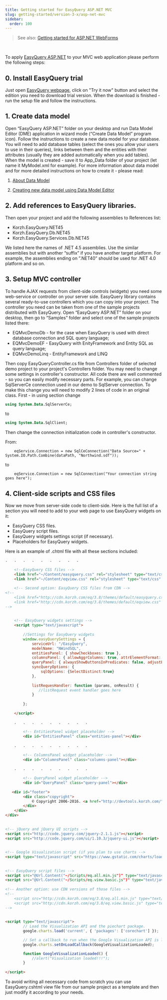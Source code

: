 ```yaml
---
title: Getting started for EasyQuery ASP.NET MVC
slug: getting-started/version-3-x/asp-net-mvc
sidebar:
  order: 100
---
```


> See also: [Getting started for ASP.NET WebForms](///////////////easyquery/docs/getting-started/asp-net-webforms)

&nbsp;             

To apply [EasyQuery ASP.NET](///////////////easyquery#asp-net/) to your MVC web application please perform the following steps:

## 0. Install EasyQuery trial
Just open [EasyQuery webpage](https://korzh.com/easyquery), click on "Try it now" button and select the edition you need to download trial version. 
When the download is finished - run the setup file and follow the instructions.

## 1. Create data model

Open “EasyQuery ASP.NET” folder on your desktop and run Data Model Editor (DME) application in wizard mode (“Create Data Model” program icon). Follow the instructions to create a new data model for your database. You will need to add database tables (select the ones you allow your users to use in their queries), links between them and the entities with their attributes (usually they are added automatically when you add tables). When the model is created - save it to App_Data folder of your project (let name it MyModel.xml for example). For more information about data model and for more detailed instructions on how to create it - please read:

   1. [About Data Model](//////////////fundamentals/data-model)

   2. [Creating new data model using Data Model Editor](//////////////getting-started/new-data-model)

## 2. Add references to EasyQuery libraries.

Then open your project and add the following assemblies to References list:

  - Korzh.EasyQuery.NET45
  - Korzh.EasyQuery.Db.NET45
  - Korzh.EasyQuery.Services.Db.NET45

We listed here the names of .NET 4.5 assemblies. Use the similar assemblies but with another “suffix” if you have another target platform. For example, the assemblies ending on ”.NET40” should be used for .NET 4.0 platform and so on.

## 3. Setup MVC controller

To handle AJAX requests from client-side controls (widgets) you need some web-service or controller on your server side. EasyQuery library contains several ready-to-use controllers which you can copy into your project. The controller you need can be taken from one of the sample projects distributed with EasyQuery. Open “EasyQuery ASP.NET” folder on your desktop, then go to “Samples” folder and select one of the sample projects listed there:

  - EQMvcDemoDb - for the case when EasyQuery is used with direct database connection and SQL query language;
  - EQMvcDemoEF - EasyQuery with EnityFramework and Entity SQL as query language;
  - EQMvcDemoLinq - EntityFramework and LINQ

Then copy EasyQueryController.cs file from Controllers folder of selected demo project to your project's Controllers folder. You may need to change some settings in controller's constructor. All code there are well commented - so you can easily modify necessary parts. For example, you can change SqlServerCe connection used in our demo to SqlServer connection. To make this change you will need to modify 2 lines of code in an original class. First - in using section change 

```sql
using System.Data.SqlServerCe;
```
to 

```sql
using System.Data.SqlClient;
```
 Then change the connection initialization code in controller's constructor.

From: 

``` .   .   .   .   .   .
    eqService.Connection = new SqlCeConnection("Data Source=" + System.IO.Path.Combine(dataPath, "Northwind.sdf"));
```
to

``` .   .   .   .   .   .
    eqService.Connection = new SqlConnection("Your connection string goes here");
```

## 4. Client-side scripts and CSS files

Now we move from server-side code to client-side. Here is the full list of a section you will need to add to your web page to use EasyQuery widgets on it:

  - EasyQuery CSS files.
  - EasyQuery script files.
  - EasyQuery widgets settings script (if necessary).
  - Placeholders for EasyQuery widgets.

Here is an example of .chtml file with all these sections included: 

```html
.   .   .   .   .   .   .   .   .
 
    <!--EasyQuery CSS files -->
    <link href="~/Content/easyquery.css" rel="stylesheet" type="text/css" media="screen" />
    <link href="~/Content/eqview.css" rel="stylesheet" type="text/css" />
 
    <!-- Second option: EasyQuery CSS files from CDN -->
<!--
    <link href="http://cdn.korzh.com/eq/3.8/themes/default/easyquery.css" rel="stylesheet" type="text/css" media="screen" />
    <link href="http://cdn.korzh.com/eq/3.8/themes/default/eqview.css" rel="stylesheet" type="text/css" media="screen" />
-->
 
 
    <!-- EasyQuery widgets settings -->
    <script type="text/javascript">
 
        //Settings for EasyQuery widgets 
        window.easyQuerySettings = {
            serviceUrl: "/EasyQuery",
            modelName: "NWindSQL",
            entitiesPanel: { showCheckboxes: true },
            columnsPanel: { allowAggrColumns: true, attrElementFormat: "{entity} {attr}", showColumnCaptions: true, adjustEntitiesMenuHeight: false },
            queryPanel: { alwaysShowButtonsInPredicates: false, adjustEntitiesMenuHeight: false, menuSearchBoxAfter: 20 },
            syncQueryOptions: {
                sqlOptions: {SelectDistinct:true}
            },
 
            listRequesHandler: function (params, onResult) {
               //listRequest event handler goes here
            }
 
        };
 
	</script>
 
    .   .   .   .   .   .   .   .   .
 
        <!-- EntitiesPanel widget placeholder -->
        <div id="EntitiesPanel" class="entities-panel"></div>
 
    .   .   .   .   .   .   .   .   .
 
        <!-- ColumnsPanel widget placeholder -->
        <div id="ColumnsPanel" class="columns-panel"></div>
 
    .   .   .   .   .   .   .   .   .
 
        <!-- QueryPanel widget placeholder -->
        <div id="QueryPanel" class="query-panel"></div>
 
   <div id="footer">
        <div class="copyright">
            © Copyright 2006-2016. <a href="http://devtools.korzh.com/" target="_blank">Korzh.com</a>
        </div>
    </div>
</div>
 
 
<!-- jQuery and jQuery UI scripts --> 
<script src="http://code.jquery.com/jquery-2.1.1.js"></script> 
<script src="http://code.jquery.com/ui/1.10.3/jquery-ui.js"></script>
 
 
<!-- Google Visualization script (if you plan to use charts --> 
<script type="text/javascript" src="https://www.gstatic.com/charts/loader.js"></script>
 
 
<!-- EasyQuery script files --> 
<script src="@Url.Content("~/Scripts/eq.all.min.js")" type="text/javascript"></script>
<script src="@Url.Content("~/Scripts/eq.view.basic.js")" type="text/javascript"></script>
 
<!-- Another option: use CDN versions of those files -->
<!--
    <script src="http://cdn.korzh.com/eq/3.8/eq.all.min.js" type="text/javascript"></script>
    <script src="http://cdn.korzh.com/eq/3.8/eq.view.basic.js" type="text/javascript"></script>
-->
 
 
<script type="text/javascript">
        // Load the Visualization API and the piechart package.
        google.charts.load('current', { 'packages': ['corechart'] }); 

        // Set a callback to run when the Google Visualization API is loaded.
        google.charts.setOnLoadCallback(GoogleVisualizationLoaded);

        function GoogleVisualizationLoaded() {
            //alert("Visualization loaded!!!");
        }
 
</script>
```
To avoid writing all necessary code from scratch you can use EasyQuery.cshtml view file from our sample project as a template and then just modify it according to your needs.
